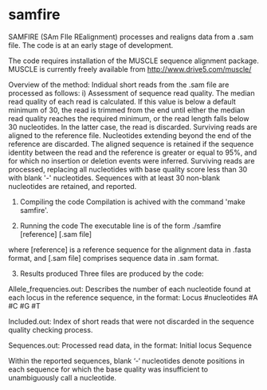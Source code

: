 # samfire
SAMFIRE (SAm FIle REalignment) processes and realigns data from a .sam file.  The code is at an early stage of development.

The code requires installation of the MUSCLE sequence alignment package.  MUSCLE is currently freely available from http://www.drive5.com/muscle/

Overview of the method: Indidual short reads from the .sam file are processed as follows:
i) Assessment of sequence read quality.
    The median read quality of each read is calculated.  If this value is below a default minimum of 30, the read is trimmed from the end until either the median read quality reaches the required minimum, or the read length falls below 30 nucleotides.  In the latter case, the read is discarded.
    Surviving reads are aligned to the reference file.  Nucleotides extending beyond the end of the reference are discarded.  The aligned sequence is retained if the sequence identity between the read and the reference is greater or equal to 95%, and for which no insertion or deletion events were inferred.
    Surviving reads are processed, replacing all nucleotides with base quality score less than 30 with blank '-' nucleotides.  Sequences with at least 30 non-blank nucleotides are retained, and reported.
    
1. Compiling the code
Compilation is achived with the command 'make samfire'.

2. Running the code
The executable line is of the form ./samfire [reference] [.sam file]

where [reference] is a reference sequence for the alignment data in .fasta format, and [.sam file] comprises sequence data in .sam format.

3. Results produced
Three files are produced by the code:

Allele_frequencies.out: Describes the number of each nucleotide found at each locus in the reference sequence, in the format:
	Locus	#nucleotides	#A	#C	#G	#T

Included.out: Index of short reads that were not discarded in the sequence quality checking process.

Sequences.out: Processed read data, in the format:
	Initial locus	Sequence

Within the reported sequences, blank ‘-‘ nucleotides denote positions in each sequence for which the base quality was insufficient to unambiguously call a nucleotide.
 
